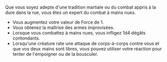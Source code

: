 ﻿---
id: combat_feats_fr.md#bagarreur
name: Bagarreur
---

Que vous soyez adepte d'une tradition martiale ou du combat appris à la dure dans la rue, vous êtes un expert du combat à mains nues.

* Vous augmentez votre valeur de Force de 1.
* Vous obtenez la maîtrise des armes improvisées.
* Lorsque vous combattez à mains nues, vous infligez 1d4 dégâts contondants.
* Lorsqu'une créature rate une attaque de corps-à-corps contre vous et que vos deux mains sont libres, vous pouvez utiliser votre réaction pour tenter de l'empoigner ou de la bousculer.

